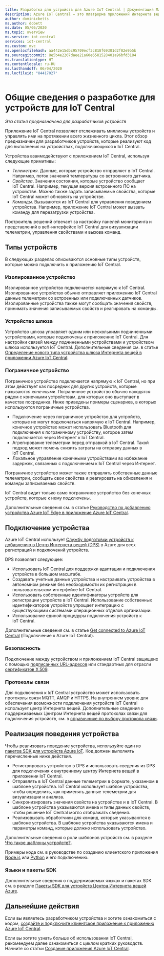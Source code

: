 ```yaml
---
title: Разработка для устройств для Azure IoT Central | Документация Майкрософт
description: Azure IoT Central — это платформа приложений Интернета вещей, которая упрощает создание решений для Интернета вещей. В этой статье приведены общие сведения о разработке для устройств для подключения к приложению IoT Central.
author: dominicbetts
ms.author: dobett
ms.date: 05/05/2020
ms.topic: overview
ms.service: iot-central
services: iot-central
ms.custom: mvc
ms.openlocfilehash: aa442e15dbc95709ecf3c818f69301d2f02e9b5b
ms.sourcegitcommit: 8e5b4e2207daee21a60e6581528401a96bfd3184
ms.translationtype: HT
ms.contentlocale: ru-RU
ms.lasthandoff: 06/04/2020
ms.locfileid: "84417027"
---
```

# <a name="iot-central-device-development-overview"></a>Общие сведения о разработке для устройств для IoT Central

*Эта статья предназначена для разработчиков устройств*

Приложение IoT Central позволяет отслеживать миллионы устройств и управлять ими на протяжении всего жизненного цикла. Этот обзор предназначен для разработчиков устройств, которые реализуют код для выполнения на устройствах, подключающихся к IoT Central.

Устройства взаимодействуют с приложением IoT Central, используя следующие примитивы:

- _Телеметрия_. Данные, которые устройство отправляет в IoT Central. Например, поток значений температуры со встроенного датчика.
- _Свойства_. Значения состояния, которые устройство сообщает IoT Central. Например, текущая версия встроенного ПО на устройстве. Можно также задать записываемые свойства, которые IoT Central может обновлять на устройстве.
- _Команды_. Вызываются из IoT Central для управления поведением устройства. Например, приложение IoT Central может вызвать команду для перезагрузки устройства.

Построитель решений отвечает за настройку панелей мониторинга и представлений в веб-интерфейсе IoT Central для визуализации телеметрии, управления свойствами и вызова команд.

## <a name="types-of-device"></a>Типы устройств

В следующих разделах описываются основные типы устройств, которые можно подключить к приложению IoT Central.

### <a name="standalone-device"></a>Изолированное устройство

Изолированное устройство подключается напрямую к IoT Central. Изолированное устройство обычно отправляет приложению IoT Central данные телеметрии со встроенных или подключенных датчиков. Изолированные устройства также могут сообщать значения свойств, принимать значения записываемых свойств и реагировать на команды.

### <a name="gateway-device"></a>Устройство шлюза

Устройство шлюза управляет одним или несколькими подчиненными устройствами, которые подключены к приложению IoT Central. Для настройки связей между подчиненными устройствами и устройством шлюза используется IoT Central. Дополнительные сведения см. в статье [Определение нового типа устройства шлюза Интернета вещей в приложении Azure IoT Central](./tutorial-define-gateway-device-type.md).

### <a name="edge-device"></a>Пограничное устройство

Пограничное устройство подключается напрямую к IoT Central, но при этом действует как посредник для других устройств, которые называются _конечными_. Пограничное устройство обычно находятся рядом с конечными устройствам, для которых оно выступает в качестве посредника. Ниже приведены примеры сценариев, в которых используются пограничные устройства.

- Подключение через пограничное устройство для устройств, которые не могут подключаться напрямую к IoT Central. Например, конечное устройство может использовать Bluetooth для подключения к пограничному устройству, которое затем подключается через Интернет к IoT Central.
- Агрегирование телеметрии перед отправкой в IoT Central. Такой подход может помочь снизить затраты на отправку данных в IoT Central.
- Локальное управление конечными устройствами во избежание задержек, связанных с подключением к IoT Central через Интернет.

Пограничное устройство может также отправлять собственные данные телеметрии, сообщать свои свойства и реагировать на обновления и команды записываемых свойств.

IoT Central видит только само пограничное устройство без конечных устройств, которые к нему подключены.

Дополнительные сведения см. в статье [Руководство по добавлению устройства Azure IoT Edge в приложение Azure IoT Central](./tutorial-add-edge-as-leaf-device.md).

## <a name="connect-a-device"></a>Подключение устройства

Azure IoT Central использует [Службу подготовки устройств к добавлению в Центр Интернета вещей (DPS)](../../iot-dps/about-iot-dps.md) в Azure для всех регистраций и подключений устройств.

DPS позволяет следующее:

- Использовать IoT Central для поддержки адаптации и подключения устройств в большом масштабе.
- Создавать учетные данные устройства и настраивать устройства в автономном режиме без необходимости их регистрации в пользовательском интерфейсе IoT Central.
- Использовать собственные идентификаторы устройств для регистрации устройств в IoT Central. Использование собственных идентификаторов устройств упрощает интеграцию с существующими системами операционных отделов организации.
- Использование единой процедуры подключения устройств к IoT Central.

Дополнительные сведения см. в статье [Get connected to Azure IoT Central](./concepts-get-connected.md) (Подключение к Azure IoT Central).

### <a name="security"></a>Безопасность

Подключение между устройством и приложением IoT Central защищено с помощью [подписанных URL-адресов](./concepts-get-connected.md#connect-devices-at-scale-using-sas) или стандартных для отрасли [сертификатов X.509](./concepts-get-connected.md#connect-devices-using-x509-certificates).

### <a name="communication-protocols"></a>Протоколы связи

Для подключения к IoT Central устройство может использовать протоколы связи MQTT, AMQP и HTTPS. На внутреннем уровне для обеспечения возможности подключения устройств IoT Central использует центр Интернета вещей. Дополнительные сведения о поддерживаемых Центром Интернета вещей протоколах связи для подключения устройств, см. в [справочнике по выбору протокола связи](../../iot-hub/iot-hub-devguide-protocols.md).

## <a name="implement-the-device"></a>Реализация поведения устройства

Чтобы реализовать поведение устройства, используйте один из [пакетов SDK для устройств Azure IoT](#languages-and-sdks). Код должен выполнять перечисленные ниже действия.

- Регистрировать устройство в DPS и использовать сведения из DPS для подключения к внутреннему центру Интернета вещей в приложении IoT Central.
- Отправлять в IoT Central данные телеметрии в формате, указанном в шаблоне устройства. IoT Central использует шаблон устройства, чтобы определить, как применять данные телеметрии для визуализации и анализа.
- Синхронизировать значения свойств на устройстве и в IoT Central. В шаблоне устройства указываются имена и типы данных свойств, чтобы решение IoT Central могло отображать сведения.
- Реализовывать обработчики для команд, которые указываются в шаблоне устройства. В шаблоне устройства указываются имена и параметры команд, которые должно использовать устройство.

Дополнительные сведения о роли шаблонов устройств см. в разделе [Что такое шаблоны устройств?](./concepts-device-templates.md).

Примеры кода см. в руководстве по созданию клиентского приложения [Node.js](./tutorial-connect-device-nodejs.md) или [Python](./tutorial-connect-device-python.md) и его подключению.

### <a name="languages-and-sdks"></a>Языки и пакеты SDK

Дополнительные сведения о поддерживаемых языках и пакетах SDK см. в разделе [Пакеты SDK для устройств Центра Интернета вещей Azure](../../iot-hub/iot-hub-devguide-sdks.md#azure-iot-hub-device-sdks).

## <a name="next-steps"></a>Дальнейшие действия

Если вы являетесь разработчиком устройства и хотите ознакомиться с кодом, [создайте и подключите клиентское приложение к приложению Azure IoT Central](./tutorial-connect-device-nodejs.md).

Если вы хотите узнать больше об использовании IoT Central, рекомендуем далее ознакомиться с циклом кратких руководств. Начните со статьи [Создание приложения Azure IoT Central](./quick-deploy-iot-central.md).

